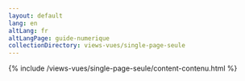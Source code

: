 ```yaml
---
layout: default
lang: en
altLang: fr
altLangPage: guide-numerique
collectionDirectory: views-vues/single-page-seule
---
```

{% include /views-vues/single-page-seule/content-contenu.html %}

